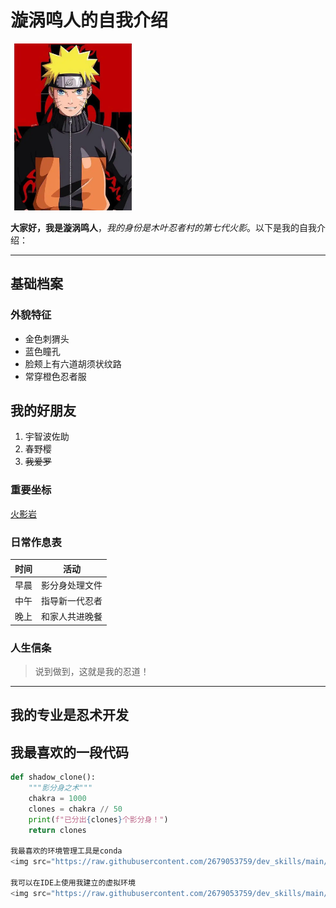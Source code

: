# 漩涡鸣人的自我介绍

<img src="https://raw.githubusercontent.com/2679053759/dev_skills/main/漩涡鸣人.png" width="200" alt="漩涡鸣人形象">

**大家好，我是漩涡鸣人**，*我的身份是木叶忍者村的第七代火影*。以下是我的自我介绍：

---

## 基础档案

### 外貌特征
- 金色刺猬头
- 蓝色瞳孔
- 脸颊上有六道胡须状纹路
- 常穿橙色忍者服

## 我的好朋友
1. 宇智波佐助
2. 春野樱
3. ~~我爱罗~~

### 重要坐标
[火影岩](https://naruto.fandom.com/wiki/Hokage_Rock)

### 日常作息表
| 时间 | 活动 |
|------|------|
| 早晨 | 影分身处理文件 |
| 中午 | 指导新一代忍者 |
| 晚上 | 和家人共进晚餐 |

### 人生信条
> 说到做到，这就是我的忍道！

---

## 我的专业是忍术开发

## 我最喜欢的一段代码
```python
def shadow_clone():
    """影分身之术"""
    chakra = 1000
    clones = chakra // 50
    print(f"已分出{clones}个影分身！")
    return clones

我最喜欢的环境管理工具是conda
<img src="https://raw.githubusercontent.com/2679053759/dev_skills/main/环境搭建截图.png" width="800" alt="Conda环境配置截图">

我可以在IDE上使用我建立的虚拟环境
<img src="https://raw.githubusercontent.com/2679053759/dev_skills/main/环境搭建截图2.png" width="800" alt="IDE环境配置截图"> 
